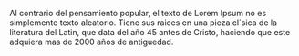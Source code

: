 Al contrario del pensamiento popular, el texto de Lorem Ipsum no
es simplemente texto aleatorio. Tiene sus raices en una pieza
cl´sica de la literatura del Latin, que data del año 45 antes de
Cristo, haciendo que este adquiera mas de 2000 años de antiguedad.